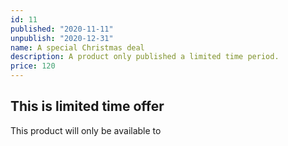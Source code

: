 ```yaml
---
id: 11
published: "2020-11-11"
unpublish: "2020-12-31"
name: A special Christmas deal
description: A product only published a limited time period.
price: 120
---
```


## This is limited time offer

This product will only be available to

